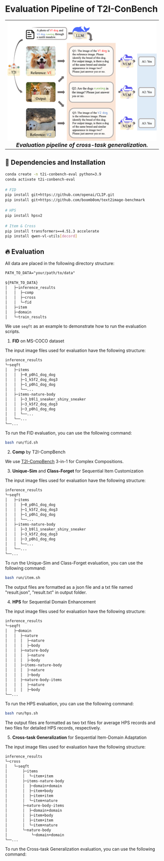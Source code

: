 # Evaluation Pipeline of T2I-ConBench

<table align="center">
  <tr>
    <td align="center"> 
      <img src="assets/cross_eval.png" alt="Teaser" style="width: 1000px;"/> 
      <br>
      <em style="font-size: 18px;"><strong style="font-size: 18px;">Evaluation pipeline of cross-task generalization.</em>
    </td>
  </tr>
</table>

## 🔧 Dependencies and Installation
```bash
conda create -n t2i-conbench-eval python=3.9
conda activate t2i-conbench-eval

# FID 
pip install git+https://github.com/openai/CLIP.git
pip install git+https://github.com/boomb0om/text2image-benchmark

# HPS
pip install hpsv2

# Item & Cross
pip install transformers==4.51.3 accelerate
pip install qwen-vl-utils[decord] 
```

## 🔥 Evaluation

All data are placed in the following directory structure:

```
PATH_TO_DATA="your/path/to/data"

${PATH_TO_DATA}
│   ├─inference_results
│   │  ├─comp
│   │  ├─cross
│   │  └─fid
│   ├─item
│   ├─domain
│   └─train_results
```

We use `seqft` as an example to demonstrate how to run the evaluation scripts.

1. **FID** on MS-COCO dataset

The input image files used for evaluation have the following structure:

```
inference_results
└─seqft
│   ├─items
│   │  ├─0_p0h1_dog_dog
│   │  ├─1_k5f2_dog_dog3
│   │  ├─1_p0h1_dog_dog
│   │  └──...
│   ├─items-nature-body
│   │  ├─3_b9l1_sneaker_shiny_sneaker
│   │  ├─3_k5f2_dog_dog3
│   │  ├─3_p0h1_dog_dog
│   │  └──...
│   └──...
└──...
```

To run the FID evaluation, you can use the following command:
```bash
bash run/fid.sh
```

2. **Comp** by T2I-CompBench

We use [T2I-CompBench](https://github.com/Karine-Huang/T2I-CompBench) 3-in-1 for Complex Compositions.

3. **Unique-Sim** and **Class-Forget** for Sequential Item Customization

The input image files used for evaluation have the following structure:

```
inference_results
└─seqft
│   ├─items
│   │  ├─0_p0h1_dog_dog
│   │  ├─1_k5f2_dog_dog3
│   │  ├─1_p0h1_dog_dog
│   │  └──...
│   ├─items-nature-body
│   │  ├─3_b9l1_sneaker_shiny_sneaker
│   │  ├─3_k5f2_dog_dog3
│   │  ├─3_p0h1_dog_dog
│   │  └──...
│   └──...
└──...
```

To run the Unique-Sim and Class-Forget evaluation, you can use the following command:
```bash
bash run/item.sh
```

The output files are formatted as a json file and a txt file named "result.json", "result.txt" in output folder.

4. **HPS** for Sequential Domain Enhancement

The input image files used for evaluation have the following structure:

```
inference_results
└─seqft
│   ├─domain
│   │  ├─nature
│   │  │  ├─nature
│   │  │  ├─body
│   │  ├─nature-body 
│   │  │  ├─nature
│   │  │  ├─body
│   │  ├─items-nature-body
│   │  │  ├─nature
│   │  │  ├─body
│   │  ├─nature-body-items 
│   │  │  ├─nature
│   │  │  ├─body
└──...
```

To run the HPS evaluation, you can use the following command:
```bash
bash run/hps.sh
```

The output files are formatted as two txt files for average HPS records and two files for detailed HPS records, respectively.

5. **Cross-task Generalization** for Sequential Item-Domain Adaptation

The input image files used for evaluation have the following structure:

```
inference_results
└─cross
│   └─seqft
│       ├─items
│       │  └─item+item
│       ├─items-nature-body
│       │  ├─domain+domain
│       │  ├─item+body
│       │  ├─item+item
│       │  └─item+nature
│       ├─nature-body-items
│       │  ├─domain+domain
│       │  ├─item+body
│       │  ├─item+item
│       │  └─item+nature
│       └─nature-body
│           └─domain+domain
└──...
```

To run the Cross-task Generalization evaluation, you can use the following command:
```